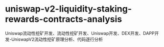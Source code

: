 # uniswap-v2-liquidity-staking-rewards-contracts-analysis
Uniswap流动性挖矿开发、流动性挖矿开发、Uniswap开发、DEX开发、DAPP开发-UniswapV2流动性挖矿原理分析、代码逐行分析
